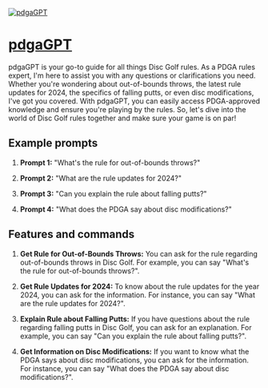 [![pdgaGPT](https://files.oaiusercontent.com/file-YGzdSjYTbvkZvji06iZu8hnM?se=2123-10-20T17%3A03%3A56Z&sp=r&sv=2021-08-06&sr=b&rscc=max-age%3D31536000%2C%20immutable&rscd=attachment%3B%20filename%3D92419ecf-7c6a-4f83-98a0-a6c2cbeb7196.png&sig=abS3q/p72IN4M1nZOIrhWlLg/WGsTOP1Iq0yQiJnICw%3D)](https://chat.openai.com/g/g-QjhoyqbXw-pdgagpt)

# [pdgaGPT](https://chat.openai.com/g/g-QjhoyqbXw-pdgagpt)

pdgaGPT is your go-to guide for all things Disc Golf rules. As a PDGA rules expert, I'm here to assist you with any questions or clarifications you need. Whether you're wondering about out-of-bounds throws, the latest rule updates for 2024, the specifics of falling putts, or even disc modifications, I've got you covered. With pdgaGPT, you can easily access PDGA-approved knowledge and ensure you're playing by the rules. So, let's dive into the world of Disc Golf rules together and make sure your game is on par!

## Example prompts

1. **Prompt 1:** "What's the rule for out-of-bounds throws?"

2. **Prompt 2:** "What are the rule updates for 2024?"

3. **Prompt 3:** "Can you explain the rule about falling putts?"

4. **Prompt 4:** "What does the PDGA say about disc modifications?"

## Features and commands

1. **Get Rule for Out-of-Bounds Throws:** You can ask for the rule regarding out-of-bounds throws in Disc Golf. For example, you can say "What's the rule for out-of-bounds throws?".

2. **Get Rule Updates for 2024:** To know about the rule updates for the year 2024, you can ask for the information. For instance, you can say "What are the rule updates for 2024?".

3. **Explain Rule about Falling Putts:** If you have questions about the rule regarding falling putts in Disc Golf, you can ask for an explanation. For example, you can say "Can you explain the rule about falling putts?".

4. **Get Information on Disc Modifications:** If you want to know what the PDGA says about disc modifications, you can ask for the information. For instance, you can say "What does the PDGA say about disc modifications?".